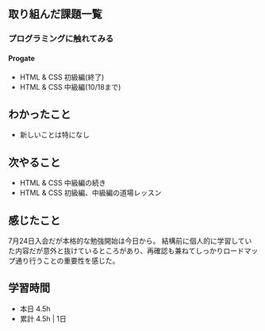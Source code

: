 ## 取り組んだ課題一覧
### プログラミングに触れてみる
#### Progate
- HTML & CSS 初級編(終了)
- HTML & CSS 中級編(10/18まで)

## わかったこと
- 新しいことは特になし
 
## 次やること
- HTML & CSS 中級編の続き
- HTML & CSS 初級編、中級編の道場レッスン

## 感じたこと
7月24日入会だが本格的な勉強開始は今日から。
結構前に個人的に学習していた内容だが意外と抜けているところがあり、再確認も兼ねてしっかりロードマップ通り行うことの重要性を感じた。

## 学習時間
- 本日 4.5h
- 累計 4.5h | 1日
